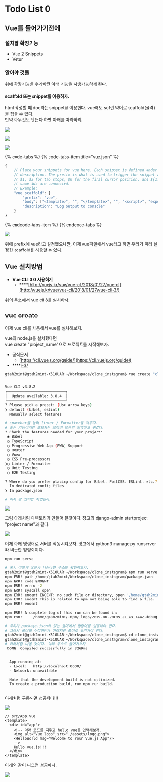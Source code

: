 # Todo List 0

## Vue를 들어가기전에 

### 설치할 확장기능

* Vue 2 Snippets
* Vetur

### 알아야 것들

위에 확장기능을 추가하면 아래 기능을 사용가능하게 된다.

#### scaffold 또는 snippet를 이용하자.

html 작성할 떄 doc라는 snippet을 이용한다. vue에도 scf란 약어로 scaffold\(골격\)을 잡을 수 있다.  
만약 아무것도 안뜬다 하면 아래를 따라하라.

![](../.gitbook/assets/image%20%2838%29.png)

![](../.gitbook/assets/image%20%2834%29.png)

![](../.gitbook/assets/image%20%2822%29.png)

{% code-tabs %}
{% code-tabs-item title="vue.json" %}
```javascript
{
	// Place your snippets for vue here. Each snippet is defined under a snippet name and has a prefix, body and
	// description. The prefix is what is used to trigger the snippet and the body will be expanded and inserted. Possible variables are:
	// $1, $2 for tab stops, $0 for the final cursor position, and ${1:label}, ${2:another} for placeholders. Placeholders with the
	// same ids are connected.
	// Example:
	"vue scaffold": {
		"prefix": "vue",
		"body": ["<template>", "", "</template>", "", "<script>", "export default {", "", "}", "</script>", "","<style scoped>","","</style>"],
		"description": "Log output to console"
	}
}
```
{% endcode-tabs-item %}
{% endcode-tabs %}

![](../.gitbook/assets/image.png)

위에 prefix에 vue라고 설정했으니깐, 이제 vue파일에서 vue라고 하면 우리가 미리 설정한 scaffold를 사용할 수 있다.

## Vue 설치방법

* **Vue CLI 3.0 사용하기**
  * \*\*\*\*[http://vuejs.kr/vue/vue-cli/2018/01/27/vue-cl](http://vuejs.kr/vue/vue-cli/2018/01/27/vue-cli-3/)

위의 주소에서 vue cli 3를 설치하자.

## vue create

이제 vue cli를 사용해서 vue를 설치해보자.

vue와 node.js를 설치했다면  
vue create "project\_name"으로 프로젝트를 시작해보자.

* 공식문서
  * [https://cli.vuejs.org/guide/](https://cli.vuejs.org/guide/)
* \*\*\*\*[i-3/](http://vuejs.kr/vue/vue-cli/2018/01/27/vue-cli-3/)

```bash
gtah2mint@gtah2mint-X510UAR:~/Workspace/clone_instagram$ vue create "clone_instagram"


Vue CLI v3.8.2
┌───────────────────────────┐
│  Update available: 3.8.4  │
└───────────────────────────┘
? Please pick a preset: (Use arrow keys)
❯ default (babel, eslint) 
  Manually select features 
 
# spacebar를 눌러 linter / Formatter를 꺼주자.
# 좋은 기능이지만 초보자는 오히려 오류만 발생하고 귀찮다.
? Check the features needed for your project: 
 ◉ Babel
 ◯ TypeScript
 ◯ Progressive Web App (PWA) Support
 ◯ Router
 ◯ Vuex
 ◯ CSS Pre-processors
❯◯ Linter / Formatter
 ◯ Unit Testing
 ◯ E2E Testing

? Where do you prefer placing config for Babel, PostCSS, ESLint, etc.? 
  In dedicated config files 
❯ In package.json 

# 이제 걍 엔터만 치면된다.
```

![](../.gitbook/assets/image%20%2815%29.png)

그럼 아래처럼 디렉토리가 만들어 질것이다. 장고의 django-admin startproject "project name"과 같다.

![](../.gitbook/assets/image%20%2810%29.png)

이제 아래 명령어로 서버를 작동시켜보자. 장고에서 python3 manage.py runserver와 비슷한 명령어이다.

```bash
npm run serve

# 혹시 이렇게 오류가 나온다면 주소를 확인해보자.
gtah2mint@gtah2mint-X510UAR:~/Workspace/clone_instagram$ npm run serve
npm ERR! path /home/gtah2mint/Workspace/clone_instagram/package.json
npm ERR! code ENOENT
npm ERR! errno -2
npm ERR! syscall open
npm ERR! enoent ENOENT: no such file or directory, open '/home/gtah2mint/Workspace/clone_instagram/package.json'
npm ERR! enoent This is related to npm not being able to find a file.
npm ERR! enoent 

npm ERR! A complete log of this run can be found in:
npm ERR!     /home/gtah2mint/.npm/_logs/2019-06-20T05_21_43_744Z-debug.log

# 우리가 package.json이 있는 폴더에서 명령어를 실행해야 한다.
# 그래서 폴더를 수정하던가 아래처럼 폴더로 옮겨가야 한다.
gtah2mint@gtah2mint-X510UAR:~/Workspace/clone_instagram$ cd clone_instagram
gtah2mint@gtah2mint-X510UAR:~/Workspace/clone_instagram/clone_instagram$ npm run serve
# 아래처럼 나올 것이다. 아래 주소로 들어가보자 
 DONE  Compiled successfully in 3269ms                                                                                                                          14:21:30

 
  App running at:
  - Local:   http://localhost:8080/ 
  - Network: unavailable

  Note that the development build is not optimized.
  To create a production build, run npm run build.



```

아래처럼 구동되면 성공이다!!!

![](../.gitbook/assets/image%20%287%29.png)

```markup
// src/App.vue
<template>
  <div id="app">
    <!-- 아래 코드를 지우고 hello vue를 입력해보자.
    <img alt="Vue logo" src="./assets/logo.png">
    <HelloWorld msg="Welcome to Your Vue.js App"/>
    -->
    Hello vue.js!!!
  </div>
</template>

```

아래와 같이 나오면 성공이다.

![](../.gitbook/assets/image%20%2831%29.png)

